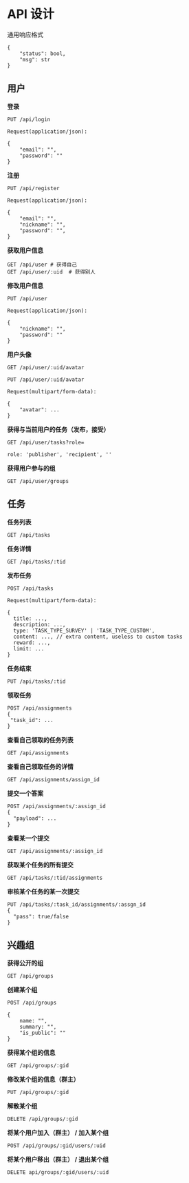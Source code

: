# API 设计

通用响应格式

```
{
    "status": bool,
    "msg": str
}
```



## 用户

**登录**

```
PUT /api/login

Request(application/json):

{
    "email": "",
    "password": ""
}
```



**注册**

```
PUT /api/register

Request(application/json):

{
    "email": "",
    "nickname": "",
    "password": "",
}
```



**获取用户信息**

```
GET /api/user # 获得自己
GET /api/user/:uid  # 获得别人
```



**修改用户信息**

```
PUT /api/user

Request(application/json):

{
    "nickname": "",
    "password": ""
}
```



**用户头像**

```
GET /api/user/:uid/avatar

PUT /api/user/:uid/avatar

Request(multipart/form-data):

{
    "avatar": ...
}
```



**获得与当前用户的任务（发布，接受）**

```
GET /api/user/tasks?role=

role: 'publisher', 'recipient', ''
```



**获得用户参与的组**

```
GET /api/user/groups
```





## 任务

**任务列表**

```
GET /api/tasks
```

**任务详情**

```
GET /api/tasks/:tid
```

**发布任务**

```
POST /api/tasks

Request(multipart/form-data):

{
  title: ...,
  description: ...,
  type: 'TASK_TYPE_SURVEY' | 'TASK_TYPE_CUSTOM',
  content: ..., // extra content, useless to custom tasks
  reward: ...,
  limit: ...
}
```

**任务结束**
```
PUT /api/tasks/:tid
```

**领取任务**
```
POST /api/assignments
{
 "task_id": ...
}
```

**查看自己领取的任务列表**
```
GET /api/assignments
```

**查看自己领取任务的详情**
```
GET /api/assignments/assign_id
```

**提交一个答案**
```
POST /api/assignments/:assign_id
{
  "payload": ...
}
```

**查看某一个提交**
```
GET /api/assignments/:assign_id
```

**获取某个任务的所有提交**
```
GET /api/tasks/:tid/assignments
```

**审核某个任务的某一次提交**
```
PUT /api/tasks/:task_id/assignments/:assgn_id
{
  "pass": true/false
}
```

## 兴趣组

**获得公开的组**

```
GET /api/groups
```



**创建某个组**

```
POST /api/groups

{
    name: "",
    summary: "",
    "is_public": ""
}
```



**获得某个组的信息**

```
GET /api/groups/:gid
```



**修改某个组的信息（群主）**

```
PUT /api/groups/:gid
```



**解散某个组**

```
DELETE /api/groups/:gid
```



**将某个用户加入（群主） /  加入某个组**

```
POST /api/groups/:gid/users/:uid
```



**将某个用户移出（群主） / 退出某个组**

```
DELETE api/groups/:gid/users/:uid
```



